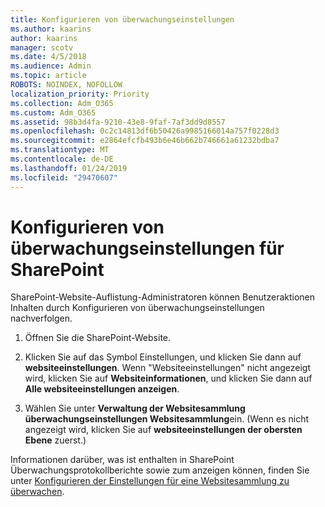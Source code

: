 ```yaml
---
title: Konfigurieren von überwachungseinstellungen
ms.author: kaarins
author: kaarins
manager: scotv
ms.date: 4/5/2018
ms.audience: Admin
ms.topic: article
ROBOTS: NOINDEX, NOFOLLOW
localization_priority: Priority
ms.collection: Adm_O365
ms.custom: Adm_O365
ms.assetid: 98b3d4fa-9210-43e8-9faf-7af3dd9d8557
ms.openlocfilehash: 0c2c14813df6b50426a9985166014a757f0228d3
ms.sourcegitcommit: e2864efcfb493b6e46b662b746661a61232bdba7
ms.translationtype: MT
ms.contentlocale: de-DE
ms.lasthandoff: 01/24/2019
ms.locfileid: "29470607"
---
```

# <a name="configure-sharepoint-audit-settings"></a>Konfigurieren von überwachungseinstellungen für SharePoint

SharePoint-Website-Auflistung-Administratoren können Benutzeraktionen Inhalten durch Konfigurieren von überwachungseinstellungen nachverfolgen.
  
1. Öffnen Sie die SharePoint-Website.
    
2. Klicken Sie auf das Symbol Einstellungen, und klicken Sie dann auf **websiteeinstellungen**. Wenn "Websiteeinstellungen" nicht angezeigt wird, klicken Sie auf **Websiteinformationen**, und klicken Sie dann auf **Alle websiteeinstellungen anzeigen**.
    
3. Wählen Sie unter **Verwaltung der Websitesammlung** **überwachungseinstellungen Websitesammlung**ein. (Wenn es nicht angezeigt wird, klicken Sie auf **websiteeinstellungen der obersten Ebene** zuerst.) 
    
Informationen darüber, was ist enthalten in SharePoint Überwachungsprotokollberichte sowie zum anzeigen können, finden Sie unter [Konfigurieren der Einstellungen für eine Websitesammlung zu überwachen](https://go.microsoft.com/fwlink/?linkid=404050).
  

